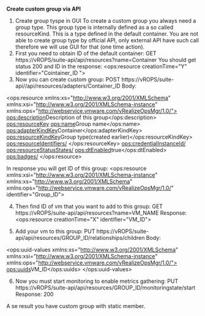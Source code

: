 <b>Create custom group via API</b>

1. Create group tyspe in GUI
To create a custom group you always need a group type. This group type is internally defined as a so called resourceKind. This is a type defined in the default container. You are not able to create group type by official API, only external API have such call therefore we will use GUI for that (one time action).
2. First you need to obtain ID of the default container:
GET https://vROPS/suite-api/api/resources?name=Container
You should get status 200 and ID in the response:
<ops:resource creationTime="Y" identifier="Cointainer_ID ">
3. Now you can create custom group:
POST https://vROPS/suite-api//api/resources/adapters/Container_ID
Body:
<?xml version="1.0" encoding="UTF-8" standalone="yes"?>
<ops:resource xmlns:xs="http://www.w3.org/2001/XMLSchema" xmlns:xsi="http://www.w3.org/2001/XMLSchema-instance" xmlns:ops="http://webservice.vmware.com/vRealizeOpsMgr/1.0/">
<ops:description>Description of this group</ops:description>
<ops:resourceKey>
<ops:name>Group name</ops:name>
<ops:adapterKindKey>Container</ops:adapterKindKey>
<ops:resourceKindKey>Group type(created earlier)</ops:resourceKindKey>
<ops:resourceIdentifiers/>
</ops:resourceKey>
<ops:credentialInstanceId/>
<ops:resourceStatusStates/>
<ops:dtEnabled>true</ops:dtEnabled>
<ops:badges/>
</ops:resource>

In response you will get ID of this group:
<ops:resource xmlns:xsi="http://www.w3.org/2001/XMLSchema-instance" xmlns:xs="http://www.w3.org/2001/XMLSchema" xmlns:ops="http://webservice.vmware.com/vRealizeOpsMgr/1.0/" identifier="Group_ID">


4. Then find ID of vm that you want to add to this group: 
GET https://vROPS/suite-api/api/resources?name=VM_NAME
    Response:
<ops:resource creationTime="X" identifier="VM_ID">

5. Add your vm to this group:
PUT https://vROPS/suite-api/api/resources/GROUP_ID/relationships/children
    Body:
<?xml version="1.0" encoding="UTF-8" standalone="yes"?>
<ops:uuid-values xmlns:xs="http://www.w3.org/2001/XMLSchema" xmlns:xsi="http://www.w3.org/2001/XMLSchema-instance" xmlns:ops="http://webservice.vmware.com/vRealizeOpsMgr/1.0/">
<ops:uuids>VM_ID</ops:uuids>
</ops:uuid-values>


6. Now you must start monitoring to enable metrics gathering:
PUT https://vROPS/suite-api/api/resources/GROUP_ID/monitoringstate/start
    Response: 200

A se result you have custom group with static member.
